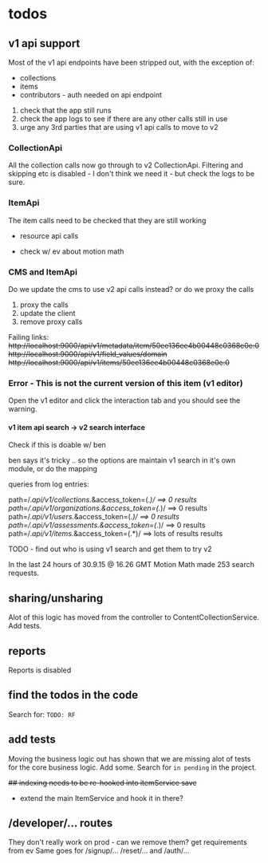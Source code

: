 # todos

## v1 api support

Most of the v1 api endpoints have been stripped out, with the exception of:
- collections
- items
- contributors - auth needed on api endpoint

1. check that the app still runs
2. check the app logs to see if there are any other calls still in use
3. urge any 3rd parties that are using v1 api calls to move to v2

### CollectionApi
All the collection calls now go through to v2 CollectionApi.
Filtering and skipping etc is disabled - I don't think we need it - but check the logs to be sure.

### ItemApi
The item calls need to be checked that they are still working
- resource api calls

- check w/ ev about motion math


### CMS and ItemApi

Do we update the cms to use v2 api calls instead? or do we proxy the calls

1. proxy the calls
2. update the client
3. remove proxy calls

Failing links:
~~http://localhost:9000/api/v1/metadata/item/50ee136ee4b00448c0368e0e:0~~
~~http://localhost:9000/api/v1/field_values/domain~~
~~http://localhost:9000/api/v1/items/50ee136ee4b00448c0368e0e:0~~

### Error - This is not the current version of this item (v1 editor)

Open the v1 editor and click the interaction tab and you should see the warning.


#### v1 item api search -> v2 search interface

Check if this is doable w/ ben

ben says it's tricky .. so the options are maintain v1 search in it's own module, or do the mapping

queries from log entries: 

path=/.*api\/v1\/collections.*&access_token=(.*)/ ==> 0 results
path=/.*api\/v1\/organizations.*&access_token=(.*)/ ==> 0 results
path=/.*api\/v1\/users.*&access_token=(.*)/ ==> 0 results
path=/.*api\/v1\/assessments.*&access_token=(.*)/ ==> 0 results
path=/.*api\/v1\/items.*&access_token=(.*)/ ==> lots of results results

TODO - find out who is using v1 search and get them to try v2

In the last 24 hours of 30.9.15 @ 16.26 GMT Motion Math made 253 search requests.

## sharing/unsharing

Alot of this logic has moved from the controller to ContentCollectionService. Add tests.

## reports

Reports is disabled

## find the todos in the code

Search for: `TODO: RF`

## add tests

Moving the business logic out has shown that we are missing alot of tests for the core business logic. Add some.
Search for `in pending` in the project.


~~## indexing needs to be re-hooked into itemService save~~

* extend the main ItemService and hook it in there?

## /developer/... routes 

They don't really work on prod - can we remove them? get requirements from ev
Same goes for /signup/... /reset/... and /auth/...


